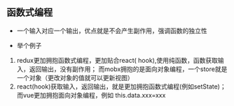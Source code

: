 ## 函数式编程
* 一个输入对应一个输出，优点就是不会产生副作用，强调函数的独立性

* 举个例子
1. redux更加拥抱函数式编程，更加贴合react( hook),使用纯函数，函数获取输入，返回输出，没有副作用；
   而mobx拥抱的是面向对象编程，一个store就是一个对象（更改对象的值就可以更新视图）
2. react(hook)获取输入，返回输出，就是更加拥抱函数式编程(例如setState)；而vue更加拥抱面向对象编程，例如 this.data.xxx=xxx
